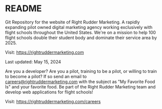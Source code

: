 # README

Git Repository for the website of Right Rudder Marketing.  A rapidly expanding pilot owned digital marketing agency working exclusively with flight schools throughout the United States. We're on a mission to help 100 flight schools double their student body and dominate their service area by 2025.

Visit: https://rightruddermarketing.com

Last updated: May 15, 2024

Are you a developer?  Are you a pilot, training to be a pilot, or willing to train to become a pilot?  If so send an email to careers@rightruddermarketing.com with the subject as "My Favorite Food Is" and your favorite food. Be part of the Right Rudder Marketing team and develop web applications for flight schools!

Visit: https://rightruddermarketing.com/careers 
